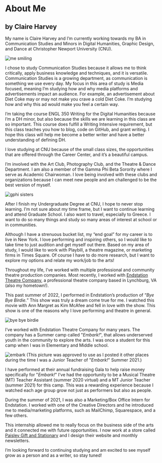 # About Me

## by Claire Harvey

My name is Claire Harvey and I’m currently working towards my BA in Communication Studies and Minors in Digital Humanities, Graphic Design, and Dance at Christopher Newport University (CNU).

![me smiling](https://cbharveydh.github.io/Writing-for-the-Digital-Humanities/images/profile.jpeg)

I chose to study Communication Studies because it allows me to think critically, apply business knowledge and techniques, and it is versatile. Communication Studies is a growing department, as communication is something we use every day. My focus in this area of study is Media focused, meaning I’m studying how and why media platforms and advertisements impact an audience. For example, an advertisement about Diet Coke may or may not make you crave a cold Diet Coke. I’m studying how and why this ad would make you feel a certain way. 

I’m taking the course ENGL 350 Writing for the Digital Humanities because I’m a DH minor, but also because the skills we are learning in this class are so important. This course does fulfill a Writing Intensive requirement, but this class teaches you how to blog, code on GitHub, and grant writing. I hope this class will help me become a better writer and have a better understanding of defining DH.

I love studying at CNU because of the small class sizes, the opportunities that are offered through the Career Center, and it’s a beautiful campus. 

I’m involved with the Art Club, Photography Club, and the Theatre & Dance Department. I am also a member of the Gamma Phi Beta Sorority where I serve as Academic Chairwoman. I love being involved with these clubs and organizations because I can meet new people and am challenged to be the best version of myself.

![gphi sisters](https://cbharveydh.github.io/Writing-for-the-Digital-Humanities/images/gphi.jpeg) 

After I finish my Undergraduate Degree at CNU, I hope to never stop learning. I’m not sure about my time frame, but I want to continue learning and attend Graduate School. I also want to travel, especially to Greece. I want to do so many things and study so many areas of interest at school or in communities. 

Although I have a strenuous bucket list, my “end goal” for my career is to live in New York. I love performing and inspiring others, so I would like to take time to just audition and get myself out there. Based on my area of study, I would like to work with Playbill, a theatre magazine, or marketing firms in Times Square. Of course I have to do more research, but I want to explore my options and relate my work/job to the arts!

Throughout my life, I’ve worked with multiple professional and community theatre production companies. Most recently, I worked with [Endstation Theatre Company](https://www.endstationtheatre.org), a professional theatre company based in Lynchburg, VA (also my hometown!). 

This past summer of 2022, I performed in Endstation’s production of “_Bye Bye Birdie._” This show was truly a dream come true for me. I watched this movie with Ann Margret as Kim McAfee and fell in love with the show. This show is one of the reasons why I love performing and theatre in general.

![bye bye birdie](https://cbharveydh.github.io/Writing-for-the-Digital-Humanities/images/byebyebirdie.jpeg)

I’ve worked with Endstation Theatre Company for many years. The company has a Summer camp called "_Embark!_", that allows underserved youth in the community to explore the arts. I was once a student for this camp when I was in Elementary and Middle school.

![embark](https://cbharveydh.github.io/Writing-for-the-Digital-Humanities/images/BBBcollage.jpeg)
(This picture was approved to use as I posted it other places during the time I was a Junior Teacher of "_Embark!_" Summer 2021.)

I have performed at their annual fundraising Gala to help raise money specifically for "_Embark!_" I’ve had the opportunity to be a Musical Theatre (MT) Teacher Assistant (summer 2020 virtual) and a MT Junior Teacher (summer 2021) for this camp. This was a rewarding experience because I watched each age group grow not just as performers but also as people. 

During the summer of 2021, I was also a Marketing/Box Office Intern for Endstation. I worked with one of the Creative Directors and he introduced me to media/marketing platforms, such as MailChimp, Squarespace, and a few others. 

This internship allowed me to really focus on the business side of the arts and it connected me with future opportunities. I now work at a store called [Paisley Gift and Stationary](https://paisleygiftslynchburg.com/) and I design their website and monthly newsletters.

I’m looking forward to continuing studying and am excited to see myself grow as a person and as a writer, so stay tuned!

